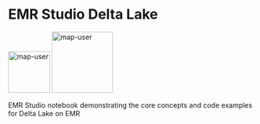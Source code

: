 # EMR Studio Delta Lake

<img width="85" alt="map-user" src="https://img.shields.io/badge/views-074-green"> <img width="125" alt="map-user" src="https://img.shields.io/badge/unique visits-035-green">

EMR Studio notebook demonstrating the core concepts and code examples for Delta Lake on EMR
